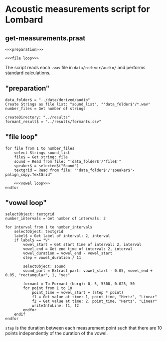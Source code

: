 # Acoustic measurements script for Lombard

## get-measurements.praat
```praat
<<<preparation>>>

<<<file loop>>>
```

The script reads each `.wav` file in `data/rediver/audio/` and performs standard calculations.

## "preparation"
```praat
data_folder$ = "../data/derived/audio"
Create Strings as file list: "sound_list", "'data_folder$'/*.wav"
number_files = Get number of strings

createDirectory: "../results"
formant_result$ = "../results/formants.csv"
```

## "file loop"
```praat
for file from 1 to number_files
    select Strings sound_list
    file$ = Get string: file
    sound = Read from file: "'data_folder$'/'file$'"
    speaker$ = selected$("Sound")
    textgrid = Read from file: "'data_folder$'/'speaker$'-palign_copy.TextGrid"

    <<<vowel loop>>>
endfor
```

## "vowel loop"
```praat
selectObject: textgrid
number_intervals = Get number of intervals: 2

for interval from 1 to number_intervals
    selectObject: textgrid
    label$ = Get label of interval: 2, interval
    if label$ == "V"
        vowel_start = Get start time of interval: 2, interval
        vowel_end = Get end time of interval: 2, interval
        vowel_duration = vowel_end - vowel_start
        step = vowel_duration / 11

        selectObject: sound
        sound_part = Extract part: vowel_start - 0.05, vowel_end + 0.05, "rectangular", 1, "yes"

        formant = To Formant (burg): 0, 5, 5500, 0.025, 50
        for point from 1 to 10
            point_time = vowel_start + (step * point)
            f1 = Get value at time: 1, point_time, "Hertz", "Linear"
            f2 = Get value at time: 2, point_time, "Hertz", "Linear"
            writeInfoLine: f1, f2
        endfor
    endif
endfor
```

`step` is the duration between each measurement point such that there are 10 points independently of the duration of the vowel.
